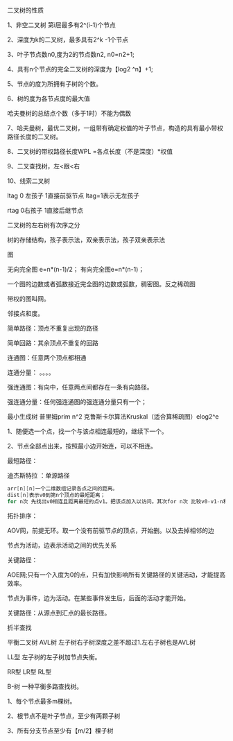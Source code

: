 二叉树的性质

1、非空二叉树 第i层最多有2^(i-1)个节点

2、深度为k的二叉树，最多具有2^k -1个节点

3、叶子节点数n0,度为2的节点数n2,  n0=n2+1;

4、具有n个节点的完全二叉树的深度为【log2 ^n】+1;

5、节点的度为所拥有子树的个数。

6、树的度为各节点度的最大值

哈夫曼树的总结点个数（多于1时）不能为偶数

7、哈夫曼树，最优二叉树，一组带有确定权值的叶子节点，构造的具有最小带权路径长度的二叉树。

8、二叉树的带权路径长度WPL =各点长度（不是深度）*权值

9、二叉查找树，左<跟<右

10、线索二叉树

ltag 0 左孩子 1直接前驱节点 ltag=1表示无左孩子

rtag 0右孩子 1直接后继节点

二叉树的左右树有次序之分

树的存储结构，孩子表示法，双亲表示法，孩子双亲表示法



图

无向完全图   e=n*(n-1)/2； 有向完全图e=n*(n-1)；

一个图的边数或者弧数接近完全图的边数或弧数，稠密图。反之稀疏图

带权的图叫网。

邻接点和度。 

简单路径：顶点不重复出现的路径

简单回路：其余顶点不重复的回路

连通图：任意两个顶点都相通

连通分量： 。。。。

强连通图：有向中，任意两点间都存在一条有向路径。

强连通分量：任何强连通图的强连通分量只有一个；



最小生成树		普里姆prim  n^2   克鲁斯卡尔算法Kruskal（适合算稀疏图）elog2^e

1、随便选一个点，找一个与该点相连最短的，继续下一个。

2、节点全部点出来，按照最小边开始连，可以不相连。

最短路径：

迪杰斯特拉 ：单源路径

```java
arr[n][n]一个二维数组记录各点之间的距离。
dist[n]表示v0到第n个顶点的最短距离；
for n次 先找出v0相连且距离最短的点v1。把该点加入以访问。其次for n次 比较v0-v1-n和dist【n】谁的距离最短赋给dist。
```



拓扑排序：

AOV网，前提无环。取一个没有前驱节点的顶点，开始删。以及去掉相邻的边

节点为活动，边表示活动之间的优先关系

关键路径：

AOE网;只有一个入度为0的点，只有加快影响所有关键路径的关键活动，才能提高效率。

节点为事件，边为活动。在某些事件发生后，后面的活动才能开始。

关键路径：从源点到汇点的最长路径。	



折半查找

平衡二叉树 AVL树 左子树右子树深度之差不超过1.左右子树也是AVL树

LL型 左子树的左子树加节点失衡。

RR型	LR型	RL型

B-树 一种平衡多路查找树。

1、每个节点最多m棵树。

2、根节点不是叶子节点，至少有两颗子树

3、所有分支节点至少有【m/2】棵子树

